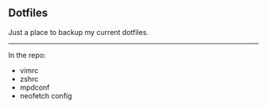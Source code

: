 ## Dotfiles
Just a place to backup my current dotfiles.

---

In the repo:
* vimrc
* zshrc
* mpdconf
* neofetch config

